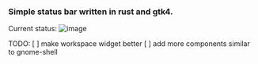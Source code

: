 ### Simple status bar written in rust and gtk4.

Current status:
![image](https://github.com/fr13ndxd/status-bar/assets/127687150/2d09d881-41c8-42b5-a73b-0e9334f39d21)


TODO:
[ ] make workspace widget better
[ ] add more components similar to gnome-shell
